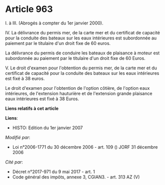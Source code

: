 # Article 963

I. à III. (Abrogés à compter du 1er janvier 2000).

IV. La délivrance du permis mer, de la carte mer et du certificat de capacité pour la conduite des bateaux sur les eaux
intérieures est subordonnée au paiement par le titulaire d'un droit fixe de 60 euros.

La délivrance du permis de conduire les bateaux de plaisance à moteur est subordonnée au paiement par le titulaire d'un droit
fixe de 60 Euros.

V. Le droit d'examen pour l'obtention du permis mer, de la carte mer et du certificat de capacité pour la conduite des
bateaux sur les eaux intérieures est fixé à 38 euros.

Le droit d'examen pour l'obtention de l'option côtière, de l'option eaux intérieures, de l'extension hauturière et de
l'extension grande plaisance eaux intérieures est fixé à 38 Euros.

**Liens relatifs à cet article**

**Liens**:

  - HISTO: Edition du 1er janvier 2007

_Modifié par_:

  - Loi n°2006-1771 du 30 décembre 2006 - art. 109 () JORF 31 décembre 2006

_Cité par_:

  - Décret n°2017-971 du 9 mai 2017 - art. 1
  - Code général des impôts, annexe 3, CGIAN3. - art. 313 AZ (V)
